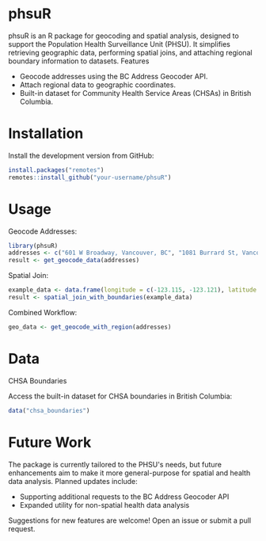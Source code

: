 # phsuR

phsuR is an R package for geocoding and spatial analysis, designed to support the Population Health Surveillance Unit (PHSU). It simplifies retrieving geographic data, performing spatial joins, and attaching regional boundary information to datasets.
Features

* Geocode addresses using the BC Address Geocoder API.
* Attach regional data to geographic coordinates.
* Built-in dataset for Community Health Service Areas (CHSAs) in British Columbia.

# Installation

Install the development version from GitHub:

```R
install.packages("remotes")
remotes::install_github("your-username/phsuR")
```

# Usage

Geocode Addresses:

```R
library(phsuR)
addresses <- c("601 W Broadway, Vancouver, BC", "1081 Burrard St, Vancouver, BC")
result <- get_geocode_data(addresses)
```

Spatial Join:

```R
example_data <- data.frame(longitude = c(-123.115, -123.121), latitude = c(49.262, 49.282))
result <- spatial_join_with_boundaries(example_data)
```

Combined Workflow:

```R
geo_data <- get_geocode_with_region(addresses)
```

# Data

CHSA Boundaries

Access the built-in dataset for CHSA boundaries in British Columbia:

```R
data("chsa_boundaries")
```

# Future Work

The package is currently tailored to the PHSU's needs, but future enhancements aim to make it more general-purpose for spatial and health data analysis. Planned updates include:

* Supporting additional requests to the BC Address Geocoder API
* Expanded utility for non-spatial health data analysis

Suggestions for new features are welcome! Open an issue or submit a pull request.
